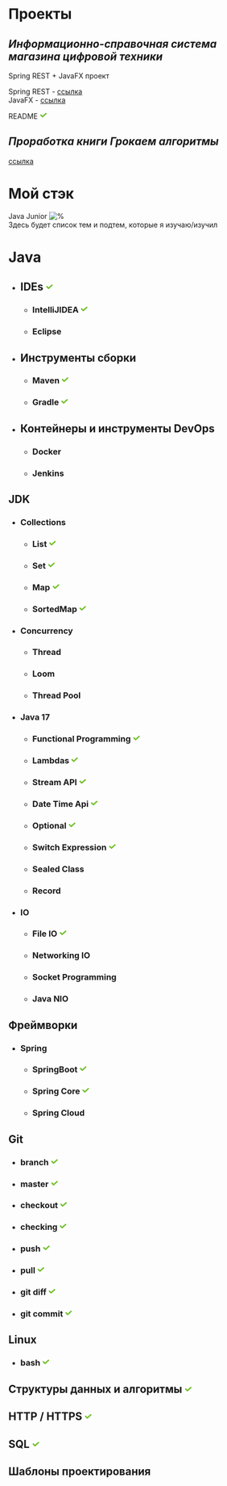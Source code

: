# Проекты
## *Информационно-справочная система магазина цифровой техники*
Spring REST + JavaFX проект   

Spring REST - [ссылка](https://github.com/parazit1k/Java/tree/main/OldCode/CursWork/kursworkfinal/src/main/java/com/parazitik/kursworkfinal)  
JavaFX - [ссылка](https://github.com/parazit1k/Java/tree/main/OldCode/CursWork/client_JavaFX/src/client)

README ![done](done.png)

## *Проработка книги Грокаем алгоритмы*

[ссылка](https://github.com/parazit1k/GrokkingAlgorithms/tree/master/src/main/java/org/PARAZITIK)

# Мой стэк
Java Junior ![%](https://progress-bar.dev/100)  
Здесь будет список тем и подтем, которые я изучаю/изучил  

# Java

+ ## IDEs ![done](done.png)
  + ### IntelliJIDEA ![done](done.png)
  + ### Eclipse

+ ## Инструменты сборки
  + ### Maven ![done](done.png)
  + ### Gradle ![done](done.png)

+ ## Контейнеры и инструменты DevOps
  + ### Docker
  + ### Jenkins

## JDK
  + ### Collections
    + ### List ![done](done.png)
    + ### Set ![done](done.png)
    + ### Map ![done](done.png)
    + ### SortedMap ![done](done.png)
  + ### Concurrency
    + ### Thread 
    + ### Loom
    + ### Thread Pool
  + ### Java 17
    + ### Functional Programming ![done](done.png)
    + ### Lambdas ![done](done.png)
    + ### Stream API ![done](done.png)
    + ### Date Time Api ![done](done.png)
    + ### Optional ![done](done.png)
    + ### Switch Expression ![done](done.png)
    + ### Sealed Class
    + ### Record
  + ### IO
    + ### File IO ![done](done.png)
    + ### Networking IO
    + ### Socket Programming
    + ### Java NIO
  
  
## Фреймворки
+ ### Spring
  + ### SpringBoot ![done](done.png)
  + ### Spring Core ![done](done.png)
  + ### Spring Cloud

## Git
+ ### branch ![done](done.png)
+ ### master ![done](done.png)
+ ### checkout ![done](done.png)
+ ### checking ![done](done.png)
+ ### push ![done](done.png)
+ ### pull ![done](done.png)
+ ### git diff ![done](done.png)
+ ### git commit ![done](done.png)

## Linux
+ ### bash ![done](done.png)

## Структуры данных и алгоритмы ![done](done.png)

## HTTP / HTTPS ![done](done.png)

## SQL ![done](done.png)

## Шаблоны проектирования
